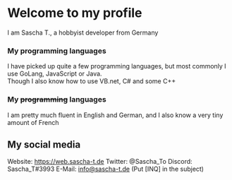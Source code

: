 # Welcome to my profile
I am Sascha T., a hobbyist developer from Germany

### My programming languages
I have picked up quite a few programming languages, but most commonly I use GoLang, JavaScript or Java. \
Though I also know how to use VB.net, C# and some C++

### My ~~programming~~ languages
I am pretty much fluent in English and German, and I also know a very tiny amount of French

## My social media
Website: https://web.sascha-t.de
Twitter: @Sascha_To
Discord: Sascha_T#3993
E-Mail: info@sascha-t.de (Put \[INQ] in the subject)

